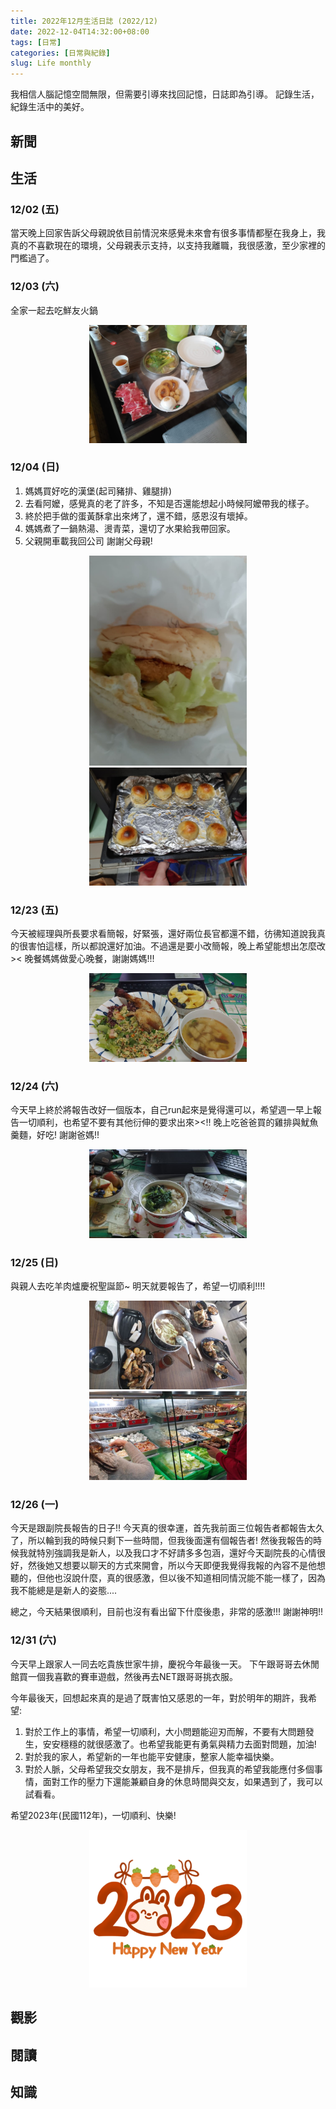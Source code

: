 ```yaml
---
title: 2022年12月生活日誌 (2022/12)
date: 2022-12-04T14:32:00+08:00
tags: [日常]
categories: [日常與紀錄]
slug: Life monthly
---
```


我相信人腦記憶空間無限，但需要引導來找回記憶，日誌即為引導。
記錄生活，紀錄生活中的美好。

<!--more-->
## 新聞

## 生活
### 12/02 (五)
當天晚上回家告訴父母親說依目前情況來感覺未來會有很多事情都壓在我身上，我真的不喜歡現在的環境，父母親表示支持，以支持我離職，我很感激，至少家裡的門檻過了。

### 12/03 (六)
全家一起去吃鮮友火鍋
<div style="text-align: center">
    <img src="/images/日常與紀錄/12月生活紀錄/20221203_鮮友火鍋.jpg" width="50%"/>
</div>

### 12/04 (日)
1. 媽媽買好吃的漢堡(起司豬排、雞腿排)
2. 去看阿嬤，感覺真的老了許多，不知是否還能想起小時候阿嬤帶我的樣子。
3. 終於把手做的蛋黃酥拿出來烤了，還不錯，感恩沒有壞掉。
4. 媽媽煮了一鍋熱湯、燙青菜，還切了水果給我帶回家。
5. 父親開車載我回公司
謝謝父母親!
<div style="text-align: center">
    <img src="/images/日常與紀錄/12月生活紀錄/20221204_好吃的漢堡.jpg" width="50%"/>
</div>
<div style="text-align: center">
    <img src="/images/日常與紀錄/12月生活紀錄/20221204_手做的蛋黃酥.jpg" width="50%"/>
</div>

### 12/23 (五)
今天被經理與所長要求看簡報，好緊張，還好兩位長官都還不錯，彷彿知道說我真的很害怕這樣，所以都說還好加油。不過還是要小改簡報，晚上希望能想出怎麼改><
晚餐媽媽做愛心晚餐，謝謝媽媽!!!
<div style="text-align: center">
    <img src="/images/日常與紀錄/12月生活紀錄/20221223_媽媽的愛心晚餐.jpg" width="50%"/>
</div>

### 12/24 (六)
今天早上終於將報告改好一個版本，自己run起來是覺得還可以，希望週一早上報告一切順利，也希望不要有其他衍伸的要求出來><!! 
晚上吃爸爸買的雞排與魷魚羹麵，好吃! 謝謝爸媽!!
<div style="text-align: center">
    <img src="/images/日常與紀錄/12月生活紀錄/20221224_好吃的魷魚羹麵與雞排.jpg" width="50%"/>
</div>

### 12/25 (日)
與親人去吃羊肉爐慶祝聖誕節~
明天就要報告了，希望一切順利!!!!
<div style="text-align: center">
    <img src="/images/日常與紀錄/12月生活紀錄/20221225_親人聚餐-羊肉爐5.jpg" width="50%"/>
</div>
<div style="text-align: center">
    <img src="/images/日常與紀錄/12月生活紀錄/20221225_親人聚餐-羊肉爐3.jpg" width="50%"/>
</div>

### 12/26 (一)
今天是跟副院長報告的日子!! 今天真的很幸運，首先我前面三位報告者都報告太久了，所以輪到我的時候只剩下一些時間，但我後面還有個報告者! 然後我報告的時候我就特別強調我是新人，以及我口才不好請多多包涵，還好今天副院長的心情很好，然後她又想要以聊天的方式來開會，所以今天即便我覺得我報的內容不是他想聽的，但他也沒說什麼，真的很感激，但以後不知道相同情況能不能一樣了，因為我不能總是是新人的姿態....

總之，今天結果很順利，目前也沒有看出留下什麼後患，非常的感激!!! 謝謝神明!!

### 12/31 (六)
今天早上跟家人一同去吃貴族世家牛排，慶祝今年最後一天。
下午跟哥哥去休閒館買一個我喜歡的賽車遊戲，然後再去NET跟哥哥挑衣服。

今年最後天，回想起來真的是過了既害怕又感恩的一年，對於明年的期許，我希望:
1. 對於工作上的事情，希望一切順利，大小問題能迎刃而解，不要有大問題發生，安安穩穩的就很感激了。也希望我能更有勇氣與精力去面對問題，加油!
2. 對於我的家人，希望新的一年也能平安健康，整家人能幸福快樂。
3. 對於人脈，父母希望我交女朋友，我不是排斥，但我真的希望我能應付多個事情，面對工作的壓力下還能兼顧自身的休息時間與交友，如果遇到了，我可以試看看。

希望2023年(民國112年)，一切順利、快樂! 
<div style="text-align: center">
    <img src="/images/日常與紀錄/12月生活紀錄/2023-happy-new-year.png" width="50%"/>
</div>

## 觀影

## 閱讀

## 知識
